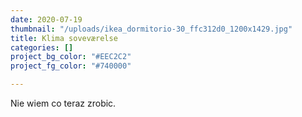 ```yaml
---
date: 2020-07-19
thumbnail: "/uploads/ikea_dormitorio-30_ffc312d0_1200x1429.jpg"
title: Klima soveværelse
categories: []
project_bg_color: "#EEC2C2"
project_fg_color: "#740000"

---
```

Nie wiem co teraz zrobic.